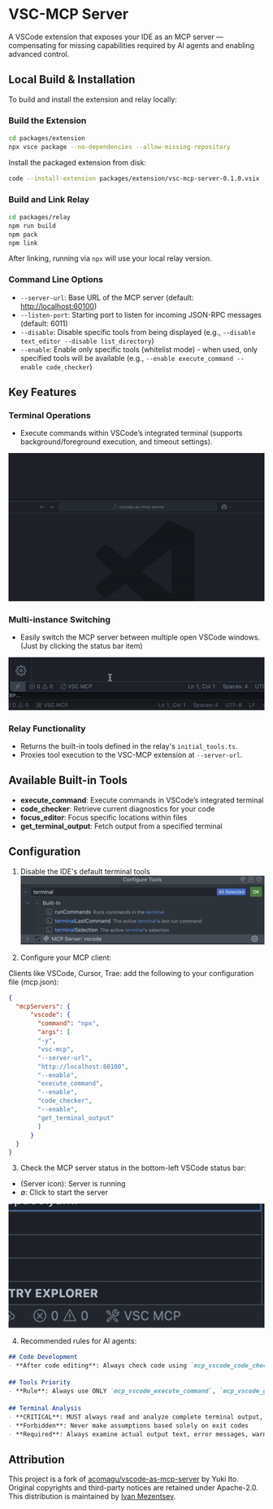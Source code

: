 # VSC-MCP Server

A VSCode extension that exposes your IDE as an MCP server — compensating for missing capabilities required by AI agents and enabling advanced control.

## Local Build & Installation

To build and install the extension and relay locally:

### Build the Extension

```bash
cd packages/extension
npx vsce package --no-dependencies --allow-missing-repository
```

Install the packaged extension from disk:

```bash
code --install-extension packages/extension/vsc-mcp-server-0.1.0.vsix
```

### Build and Link Relay

```bash
cd packages/relay
npm run build
npm pack
npm link
```

After linking, running via `npx` will use your local relay version.

### Command Line Options

- `--server-url`: Base URL of the MCP server (default: <http://localhost:60100>)
- `--listen-port`: Starting port to listen for incoming JSON-RPC messages (default: 6011)
- `--disable`: Disable specific tools from being displayed (e.g., `--disable text_editor --disable list_directory`)
- `--enable`: Enable only specific tools (whitelist mode) - when used, only specified tools will be available (e.g., `--enable execute_command --enable code_checker`)

## Key Features

### Terminal Operations

- Execute commands within VSCode’s integrated terminal (supports background/foreground execution, and timeout settings).

![InputBox](docs/demo_InputBox.gif)

### Multi-instance Switching

- Easily switch the MCP server between multiple open VSCode windows.(Just by clicking the status bar item)

![Multi-instance Switching](docs/demo_Multi-instance_Switching.gif)

### Relay Functionality

- Returns the built-in tools defined in the relay's `initial_tools.ts`.
- Proxies tool execution to the VSC-MCP extension at `--server-url`.

## Available Built-in Tools

- **execute_command**: Execute commands in VSCode’s integrated terminal
- **code_checker**: Retrieve current diagnostics for your code
- **focus_editor**: Focus specific locations within files
- **get_terminal_output**: Fetch output from a specified terminal

## Configuration

1. Disable the IDE's default terminal tools
![IDE tools configuration](docs/tools_setup.png)

2. Configure your MCP client:

Clients like VSCode, Cursor, Trae: add the following to your configuration file (mcp.json):

```json
{
  "mcpServers": {
      "vscode": {
        "command": "npx",
        "args": [
        "-y",
        "vsc-mcp",
        "--server-url",
        "http://localhost:60100",
        "--enable",
        "execute_command",
        "--enable",
        "code_checker",
        "--enable",
        "get_terminal_output"
        ]
      }
  }
}
```

3. Check the MCP server status in the bottom-left VSCode status bar:

- (Server icon): Server is running
- ∅: Click to start the server

![Server status indicator](docs/status_on.png)

4. Recommended rules for AI agents:

```markdown
## Code Development
- **After code editing**: Always check code using `mcp_vscode_code_checker` tool

## Tools Priority
- **Rule**: Always use ONLY `mcp_vscode_execute_command`, `mcp_vscode_get_terminal_output` instead of any other command line tool to perform tasks

## Terminal Analysis
- **CRITICAL**: MUST always read and analyze complete terminal output, not just exit code
- **Forbidden**: Never make assumptions based solely on exit codes
- **Required**: Always examine actual output text, error messages, warnings, and any other information displayed before providing response or next steps
```

## Attribution

This project is a fork of [acomagu/vscode-as-mcp-server](https://github.com/acomagu/vscode-as-mcp-server) by Yuki Ito. Original copyrights and third-party notices are retained under Apache-2.0. This distribution is maintained by [Ivan Mezentsev](https://github.com/ivan-mezentsev).
